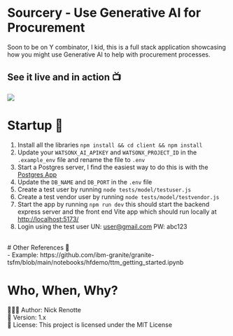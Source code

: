# Sourcery - Use Generative AI for Procurement
Soon to be on Y combinator, I kid, this is a full stack application showcasing how you might use Generative AI to help with procurement processes. 

## See it live and in action 📺
<img src="https://i.imgur.com/f97CRzO.gif"/>

# Startup 🚀
1. Install all the libraries `npm install && cd client && npm install`
2. Update your `WATSONX_AI_APIKEY` and `WATSONX_PROJECT_ID` in the `.example_env` file and rename the file to `.env`
3. Start a Postgres server, I find the easiest way to do this is with the <a href="https://postgresapp.com/">Postgres App</a>
4. Update the `DB_NAME` and `DB_PORT` in the `.env` file 
5. Create a test user by running `node tests/model/testuser.js`
5. Create a test vendor user by running `node tests/model/testvendor.js`
6. Start the app by running `npm run dev` this should start the backend express server and the front end Vite app which should run locally at <a href="http://localhost:5173/">http://localhost:5173/</a>
7. Login using the test user 
UN: user@gmail.com
PW: abc123

</br>
# Other References 🔗 </br>
- Example: https://github.com/ibm-granite/granite-tsfm/blob/main/notebooks/hfdemo/ttm_getting_started.ipynb

# Who, When, Why?

👨🏾‍💻 Author: Nick Renotte <br />
📅 Version: 1.x<br />
📜 License: This project is licensed under the MIT License </br>
